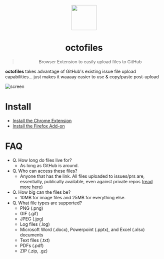 <p align="center"><img src="https://user-images.githubusercontent.com/459713/53930194-77a64680-405e-11e9-870c-f0f15d039230.png" height="80px" width="80px" alt=""></p>

<h1 align="center">octofiles</h1>

<blockquote>
  <p align="center">Browser Extension to easily upload files to GitHub</p>
</blockquote>

**octofiles** takes advantage of GitHub's existing issue file upload capabilities... just makes it waaaay easier to use & copy/paste post-upload

![screen](https://user-images.githubusercontent.com/459713/53932771-50a14200-4069-11e9-9ffb-69cea6ecad44.gif)

# Install
- [Install the Chrome Extension](https://chrome.google.com/webstore/detail/octofiles/dbbinlnmlpconpmbecdekkpbhiibhghi)
- [Install the Firefox Add-on](https://addons.mozilla.org/en-US/developers/addon/octofiles/edit)

# FAQ
- Q. How long do files live for? 
  - As long as GitHub is around.
- Q. Who can access these files?
  - Anyone that has the link. All files uploaded to issues/prs are, essentially, publically available, even against private repos ([read more here](https://help.github.com/en/articles/file-attachments-on-issues-and-pull-requests))
- Q. How big can the files be?
  - 10MB for image files and 25MB for everything else.
- Q. What file types are supported?
  - PNG (.png)
  - GIF (.gif)
  - JPEG (.jpg)
  - Log files (.log)
  - Microsoft Word (.docx), Powerpoint (.pptx), and Excel (.xlsx) documents
  - Text files (.txt)
  - PDFs (.pdf)
  - ZIP (.zip, .gz)
